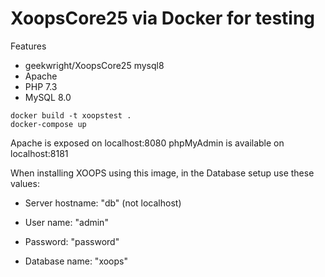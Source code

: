 # XoopsCore25 via Docker for testing

Features
- geekwright/XoopsCore25 mysql8
- Apache
- PHP 7.3
- MySQL 8.0

```
docker build -t xoopstest .
docker-compose up
```

Apache is exposed on localhost:8080
phpMyAdmin is available on localhost:8181

When installing XOOPS using this image, in the Database setup use these values:
- Server hostname: "db" (not localhost)
- User name: "admin"
- Password: "password"

- Database name: "xoops"
